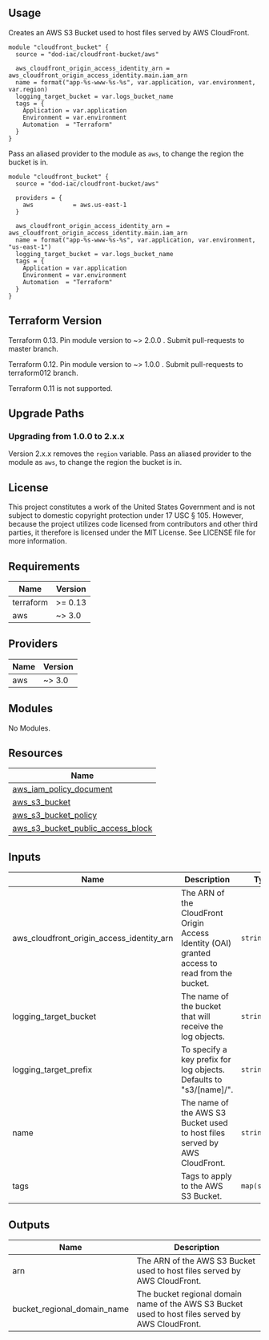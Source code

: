 <!-- BEGINNING OF PRE-COMMIT-TERRAFORM DOCS HOOK -->
## Usage

Creates an AWS S3 Bucket used to host files served by AWS CloudFront.

```hcl
module "cloudfront_bucket" {
  source = "dod-iac/cloudfront-bucket/aws"

  aws_cloudfront_origin_access_identity_arn = aws_cloudfront_origin_access_identity.main.iam_arn
  name = format("app-%s-www-%s-%s", var.application, var.environment, var.region)
  logging_target_bucket = var.logs_bucket_name
  tags = {
    Application = var.application
    Environment = var.environment
    Automation  = "Terraform"
  }
}
```

Pass an aliased provider to the module as `aws`, to change the region the bucket is in.

```hcl
module "cloudfront_bucket" {
  source = "dod-iac/cloudfront-bucket/aws"

  providers = {
    aws           = aws.us-east-1
  }

  aws_cloudfront_origin_access_identity_arn = aws_cloudfront_origin_access_identity.main.iam_arn
  name = format("app-%s-www-%s-%s", var.application, var.environment, "us-east-1")
  logging_target_bucket = var.logs_bucket_name
  tags = {
    Application = var.application
    Environment = var.environment
    Automation  = "Terraform"
  }
}
```

## Terraform Version

Terraform 0.13. Pin module version to ~> 2.0.0 . Submit pull-requests to master branch.

Terraform 0.12. Pin module version to ~> 1.0.0 . Submit pull-requests to terraform012 branch.

Terraform 0.11 is not supported.

## Upgrade Paths

### Upgrading from 1.0.0 to 2.x.x

Version 2.x.x removes the `region` variable.  Pass an aliased provider to the module as `aws`, to change the region the bucket is in.

## License

This project constitutes a work of the United States Government and is not subject to domestic copyright protection under 17 USC § 105.  However, because the project utilizes code licensed from contributors and other third parties, it therefore is licensed under the MIT License.  See LICENSE file for more information.

## Requirements

| Name | Version |
|------|---------|
| terraform | >= 0.13 |
| aws | ~> 3.0 |

## Providers

| Name | Version |
|------|---------|
| aws | ~> 3.0 |

## Modules

No Modules.

## Resources

| Name |
|------|
| [aws_iam_policy_document](https://registry.terraform.io/providers/hashicorp/aws/latest/docs/data-sources/iam_policy_document) |
| [aws_s3_bucket](https://registry.terraform.io/providers/hashicorp/aws/latest/docs/resources/s3_bucket) |
| [aws_s3_bucket_policy](https://registry.terraform.io/providers/hashicorp/aws/latest/docs/resources/s3_bucket_policy) |
| [aws_s3_bucket_public_access_block](https://registry.terraform.io/providers/hashicorp/aws/latest/docs/resources/s3_bucket_public_access_block) |

## Inputs

| Name | Description | Type | Default | Required |
|------|-------------|------|---------|:--------:|
| aws\_cloudfront\_origin\_access\_identity\_arn | The ARN of the CloudFront Origin Access Identity (OAI) granted access to read from the bucket. | `string` | n/a | yes |
| logging\_target\_bucket | The name of the bucket that will receive the log objects. | `string` | n/a | yes |
| logging\_target\_prefix | To specify a key prefix for log objects.  Defaults to "s3/[name]/". | `string` | `null` | no |
| name | The name of the AWS S3 Bucket used to host files served by AWS CloudFront. | `string` | n/a | yes |
| tags | Tags to apply to the AWS S3 Bucket. | `map(string)` | `{}` | no |

## Outputs

| Name | Description |
|------|-------------|
| arn | The ARN of the AWS S3 Bucket used to host files served by AWS CloudFront. |
| bucket\_regional\_domain\_name | The bucket regional domain name of the AWS S3 Bucket used to host files served by AWS CloudFront. |
<!-- END OF PRE-COMMIT-TERRAFORM DOCS HOOK -->
